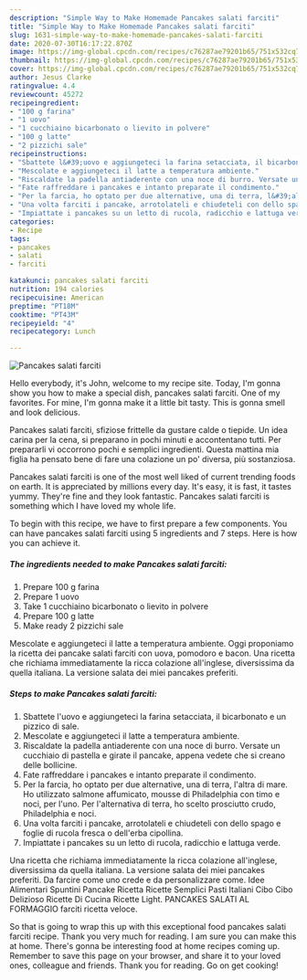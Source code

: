```yaml
---
description: "Simple Way to Make Homemade Pancakes salati farciti"
title: "Simple Way to Make Homemade Pancakes salati farciti"
slug: 1631-simple-way-to-make-homemade-pancakes-salati-farciti
date: 2020-07-30T16:17:22.870Z
image: https://img-global.cpcdn.com/recipes/c76287ae79201b65/751x532cq70/pancakes-salati-farciti-recipe-main-photo.jpg
thumbnail: https://img-global.cpcdn.com/recipes/c76287ae79201b65/751x532cq70/pancakes-salati-farciti-recipe-main-photo.jpg
cover: https://img-global.cpcdn.com/recipes/c76287ae79201b65/751x532cq70/pancakes-salati-farciti-recipe-main-photo.jpg
author: Jesus Clarke
ratingvalue: 4.4
reviewcount: 45272
recipeingredient:
- "100 g farina"
- "1 uovo"
- "1 cucchiaino bicarbonato o lievito in polvere"
- "100 g latte"
- "2 pizzichi sale"
recipeinstructions:
- "Sbattete l&#39;uovo e aggiungeteci la farina setacciata, il bicarbonato e un pizzico di sale."
- "Mescolate e aggiungeteci il latte a temperatura ambiente."
- "Riscaldate la padella antiaderente con una noce di burro. Versate un cucchiaio di pastella e girate il pancake, appena vedete che si creano delle bollicine."
- "Fate raffreddare i pancakes e intanto preparate il condimento."
- "Per la farcia, ho optato per due alternative, una di terra, l&#39;altra di mare. Ho utilizzato salmone affumicato, mousse di Philadelphia con timo e noci, per l&#39;uno. Per l&#39;alternativa di terra, ho scelto prosciutto crudo, Philadelphia e noci."
- "Una volta farciti i pancake, arrotolateli e chiudeteli con dello spago e foglie di rucola fresca o dell&#39;erba cipollina."
- "Impiattate i pancakes su un letto di rucola, radicchio e lattuga verde."
categories:
- Recipe
tags:
- pancakes
- salati
- farciti

katakunci: pancakes salati farciti 
nutrition: 194 calories
recipecuisine: American
preptime: "PT18M"
cooktime: "PT43M"
recipeyield: "4"
recipecategory: Lunch

---
```



![Pancakes salati farciti](https://img-global.cpcdn.com/recipes/c76287ae79201b65/751x532cq70/pancakes-salati-farciti-recipe-main-photo.jpg)

Hello everybody, it's John, welcome to my recipe site. Today, I'm gonna show you how to make a special dish, pancakes salati farciti. One of my favorites. For mine, I'm gonna make it a little bit tasty. This is gonna smell and look delicious.

Pancakes salati farciti, sfiziose frittelle da gustare calde o tiepide. Un idea carina per la cena, si preparano in pochi minuti e accontentano tutti. Per prepararli vi occorrono pochi e semplici ingredienti. Questa mattina mia figlia ha pensato bene di fare una colazione un po&#39; diversa, più sostanziosa.

Pancakes salati farciti is one of the most well liked of current trending foods on earth. It is appreciated by millions every day. It's easy, it is fast, it tastes yummy. They're fine and they look fantastic. Pancakes salati farciti is something which I have loved my whole life.


To begin with this recipe, we have to first prepare a few components. You can have pancakes salati farciti using 5 ingredients and 7 steps. Here is how you can achieve it.

<!--inarticleads1-->

##### The ingredients needed to make Pancakes salati farciti:

1. Prepare 100 g farina
1. Prepare 1 uovo
1. Take 1 cucchiaino bicarbonato o lievito in polvere
1. Prepare 100 g latte
1. Make ready 2 pizzichi sale


Mescolate e aggiungeteci il latte a temperatura ambiente. Oggi proponiamo la ricetta dei pancake salati farciti con uova, pomodoro e bacon. Una ricetta che richiama immediatamente la ricca colazione all&#39;inglese, diversissima da quella italiana. La versione salata dei miei pancakes preferiti. 

<!--inarticleads2-->

##### Steps to make Pancakes salati farciti:

1. Sbattete l&#39;uovo e aggiungeteci la farina setacciata, il bicarbonato e un pizzico di sale.
1. Mescolate e aggiungeteci il latte a temperatura ambiente.
1. Riscaldate la padella antiaderente con una noce di burro. Versate un cucchiaio di pastella e girate il pancake, appena vedete che si creano delle bollicine.
1. Fate raffreddare i pancakes e intanto preparate il condimento.
1. Per la farcia, ho optato per due alternative, una di terra, l&#39;altra di mare. Ho utilizzato salmone affumicato, mousse di Philadelphia con timo e noci, per l&#39;uno. Per l&#39;alternativa di terra, ho scelto prosciutto crudo, Philadelphia e noci.
1. Una volta farciti i pancake, arrotolateli e chiudeteli con dello spago e foglie di rucola fresca o dell&#39;erba cipollina.
1. Impiattate i pancakes su un letto di rucola, radicchio e lattuga verde.


Una ricetta che richiama immediatamente la ricca colazione all&#39;inglese, diversissima da quella italiana. La versione salata dei miei pancakes preferiti. Da farcire come uno crede e da personalizzare come. Idee Alimentari Spuntini Pancake Ricetta Ricette Semplici Pasti Italiani Cibo Cibo Delizioso Ricette Di Cucina Ricette Light. PANCAKES SALATI AL FORMAGGIO farciti ricetta veloce. 

So that is going to wrap this up with this exceptional food pancakes salati farciti recipe. Thank you very much for reading. I am sure you can make this at home. There's gonna be interesting food at home recipes coming up. Remember to save this page on your browser, and share it to your loved ones, colleague and friends. Thank you for reading. Go on get cooking!
